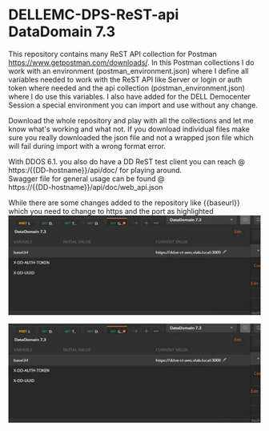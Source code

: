 # DELLEMC-DPS-ReST-api DataDomain 7.3
This repository contains many ReST API collection for Postman https://www.getpostman.com/downloads/.
In this Postman collections I do work with an environment (postman_environment.json) where I define all variables needed to work with the ReST API like Server or login or auth token where needed and the api collection (postman_environment.json) where I do use this variables.
I also have added for the DELL Democenter Session a special environment you can import and use without any change.

Download the whole repository and play with all the collections and let me know what's working and what not.
If you download individual files make sure you really downloaded the json file and not a wrapped json file which will fail during import with a wrong format error.

With DDOS 6.1. you also do have a DD ReST test client you can reach @   
https:/{{DD-hostname}}/api/doc/ for playing around.    
Swagger file for general usage can be found @  
https://{{DD-hostname}}/api/doc/web_api.json

While there are some changes added to the repository like
{{baseurl}} which you need to change to https and the port as highlighted  
![](images/postman-env-var.jpg)


![](images/postman-env-var.jpg)
